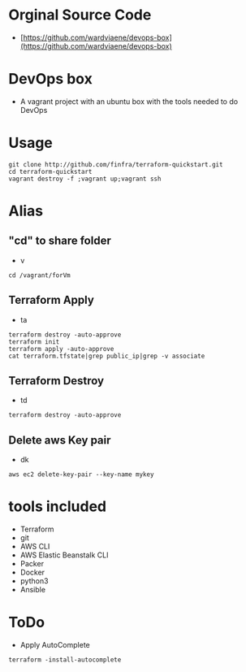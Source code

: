 

# Orginal Source Code
* [https://github.com/wardviaene/devops-box](https://github.com/wardviaene/devops-box)


# DevOps box
* A vagrant project with an ubuntu box with the tools needed to do DevOps

# Usage
```
git clone http://github.com/finfra/terraform-quickstart.git
cd terraform-quickstart
vagrant destroy -f ;vagrant up;vagrant ssh
```

# Alias
## "cd" to share folder
* v
```
cd /vagrant/forVm
```

## Terraform Apply
* ta
```
terraform destroy -auto-approve
terraform init
terraform apply -auto-approve
cat terraform.tfstate|grep public_ip|grep -v associate
```

## Terraform Destroy
* td
```
terraform destroy -auto-approve
```

## Delete aws Key pair
* dk
```
aws ec2 delete-key-pair --key-name mykey
```


# tools included
* Terraform
* git
* AWS CLI
* AWS Elastic Beanstalk CLI
* Packer
* Docker
* python3
* Ansible

# ToDo
* Apply AutoComplete
```
terraform -install-autocomplete
```
